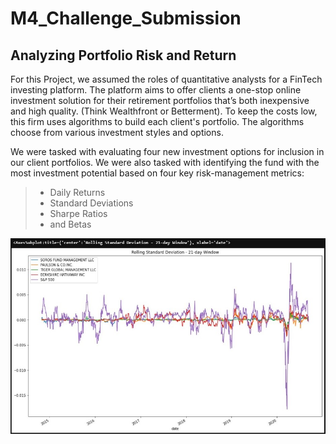 # M4_Challenge_Submission

## Analyzing Portfolio Risk and Return

For this Project, we assumed the roles of quantitative analysts for a FinTech investing platform. The platform aims to offer clients a one-stop online investment solution for their retirement portfolios that’s both inexpensive and high quality. (Think Wealthfront or Betterment). To keep the costs low, this firm uses algorithms to build each client's portfolio. The algorithms choose from various investment styles and options.

We were tasked with evaluating four new investment options for inclusion in our client portfolios. We were also tasked with identifying the fund with the most investment potential based on four key risk-management metrics: 
> - Daily Returns
> - Standard Deviations
> - Sharpe Ratios
> - and Betas

![image.png](https://github.com/sfkonrad/M4_Challenge_Submission/blob/main/Rolling_Standard_Deviation_21-Day_Window_plot.jpg?raw=true)
